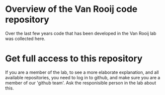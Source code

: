 

# Overview of the Van Rooij code repository

Over the last few years code that has been developed in the Van Rooij lab was collected here.

# Get full access to this repository

If you are a member of the lab, to see a more elaborate explanation, and all available repositories, you need to log in to github, and make sure you are a member of our 'github team'. Ask the responisible person in the lab about this.



